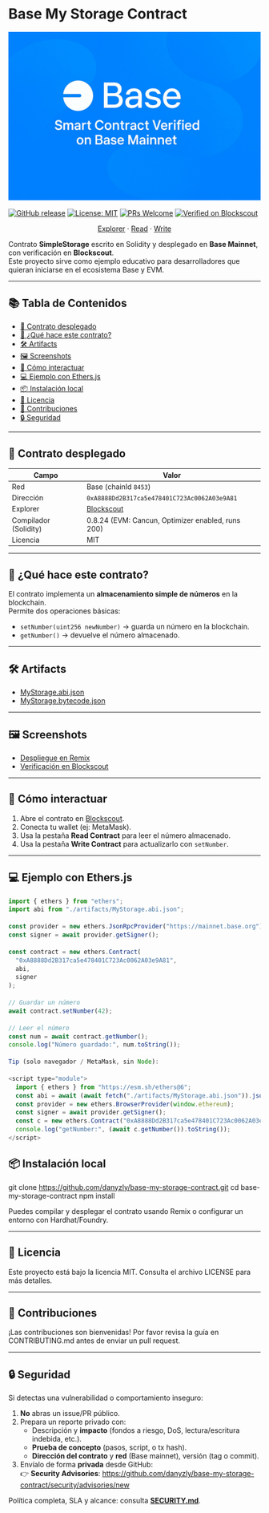 # Base My Storage Contract

![Base – Smart Contract Verified on Base Mainnet](images/banner.png)

[![GitHub release](https://img.shields.io/github/v/release/danyzly/base-my-storage-contract)](https://github.com/danyzly/base-my-storage-contract/releases)
[![License: MIT](https://img.shields.io/badge/License-MIT-yellow.svg)](./LICENSE)
[![PRs Welcome](https://img.shields.io/badge/PRs-welcome-brightgreen.svg)](./CONTRIBUTING.md)
[![Verified on Blockscout](https://img.shields.io/badge/Verified-Blockscout-1f6feb.svg)](https://base.blockscout.com/address/0xA8888Dd2B317ca5e478401C723Ac0062A03e9A81?tab=contract)

<p align="center">
  <a href="https://base.blockscout.com/address/0xA8888Dd2B317ca5e478401C723Ac0062A03e9A81?tab=contract">Explorer</a> ·
  <a href="https://base.blockscout.com/address/0xA8888Dd2B317ca5e478401C723Ac0062A03e9A81?tab=read_contract">Read</a> ·
  <a href="https://base.blockscout.com/address/0xA8888Dd2B317ca5e478401C723Ac0062A03e9A81?tab=write_contract">Write</a>
</p>

Contrato **SimpleStorage** escrito en Solidity y desplegado en **Base Mainnet**, con verificación en **Blockscout**.  
Este proyecto sirve como ejemplo educativo para desarrolladores que quieran iniciarse en el ecosistema Base y EVM.

---

## 📚 Tabla de Contenidos
- [📇 Contrato desplegado](#-contrato-desplegado)
- [📖 ¿Qué hace este contrato?](#-qué-hace-este-contrato)
- [🛠️ Artifacts](#️-artifacts)
- [🖼️ Screenshots](#️-screenshots)
- [🚀 Cómo interactuar](#-cómo-interactuar)
- [💻 Ejemplo con Ethers.js](#-ejemplo-con-ethersjs)
- [📦 Instalación local](#-instalación-local)
- [📜 Licencia](#-licencia)
- [🙌 Contribuciones](#-contribuciones)
- [🔒 Seguridad](#-seguridad)

---

## 📇 Contrato desplegado

| Campo                 | Valor |
|-----------------------|-------|
| Red                   | Base (chainId `8453`) |
| Dirección             | `0xA8888Dd2B317ca5e478401C723Ac0062A03e9A81` |
| Explorer              | [Blockscout](https://base.blockscout.com/address/0xA8888Dd2B317ca5e478401C723Ac0062A03e9A81?tab=contract) |
| Compilador (Solidity) | 0.8.24 (EVM: Cancun, Optimizer enabled, runs 200) |
| Licencia              | MIT |

---

## 📖 ¿Qué hace este contrato?

El contrato implementa un **almacenamiento simple de números** en la blockchain.  
Permite dos operaciones básicas:

- `setNumber(uint256 newNumber)` → guarda un número en la blockchain.  
- `getNumber()` → devuelve el número almacenado.  

---

## 🛠️ Artifacts

- [MyStorage.abi.json](./artifacts/MyStorage.abi.json)  
- [MyStorage.bytecode.json](./artifacts/MyStorage.bytecode.json)  

---

## 🖼️ Screenshots

- [Despliegue en Remix](./images/read-contract.png.jpeg)  
- [Verificación en Blockscout](./images/verification-blockscout.png.jpeg)  

---

## 🚀 Cómo interactuar

1. Abre el contrato en [Blockscout](https://base.blockscout.com/address/0xA8888Dd2B317ca5e478401C723Ac0062A03e9A81?tab=contract).  
2. Conecta tu wallet (ej: MetaMask).  
3. Usa la pestaña **Read Contract** para leer el número almacenado.  
4. Usa la pestaña **Write Contract** para actualizarlo con `setNumber`.  

---

## 💻 Ejemplo con Ethers.js

```js
import { ethers } from "ethers";
import abi from "./artifacts/MyStorage.abi.json";

const provider = new ethers.JsonRpcProvider("https://mainnet.base.org");
const signer = await provider.getSigner();

const contract = new ethers.Contract(
  "0xA8888Dd2B317ca5e478401C723Ac0062A03e9A81",
  abi,
  signer
);

// Guardar un número
await contract.setNumber(42);

// Leer el número
const num = await contract.getNumber();
console.log("Número guardado:", num.toString());

Tip (solo navegador / MetaMask, sin Node):

<script type="module">
  import { ethers } from "https://esm.sh/ethers@6";
  const abi = await (await fetch("./artifacts/MyStorage.abi.json")).json();
  const provider = new ethers.BrowserProvider(window.ethereum);
  const signer = await provider.getSigner();
  const c = new ethers.Contract("0xA8888Dd2B317ca5e478401C723Ac0062A03e9A81", abi, signer);
  console.log("getNumber:", (await c.getNumber()).toString());
</script>

```

## 📦 Instalación local

git clone https://github.com/danyzly/base-my-storage-contract.git
cd base-my-storage-contract
npm install

Puedes compilar y desplegar el contrato usando Remix o configurar un entorno con Hardhat/Foundry.

---

## 📜 Licencia

Este proyecto está bajo la licencia MIT.
Consulta el archivo LICENSE
 para más detalles.

---

## 🙌 Contribuciones

¡Las contribuciones son bienvenidas!
Por favor revisa la guía en CONTRIBUTING.md
 antes de enviar un pull request.

---

## 🔒 Seguridad

Si detectas una vulnerabilidad o comportamiento inseguro:

1) **No** abras un issue/PR público.
2) Prepara un reporte privado con:
   - Descripción y **impacto** (fondos a riesgo, DoS, lectura/escritura indebida, etc.).
   - **Prueba de concepto** (pasos, script, o tx hash).
   - **Dirección del contrato** y **red** (Base mainnet), versión (tag o commit).
3) Envíalo de forma **privada** desde GitHub:  
   👉 **Security Advisories**: https://github.com/danyzly/base-my-storage-contract/security/advisories/new

Política completa, SLA y alcance: consulta **[SECURITY.md](./SECURITY.md)**.



